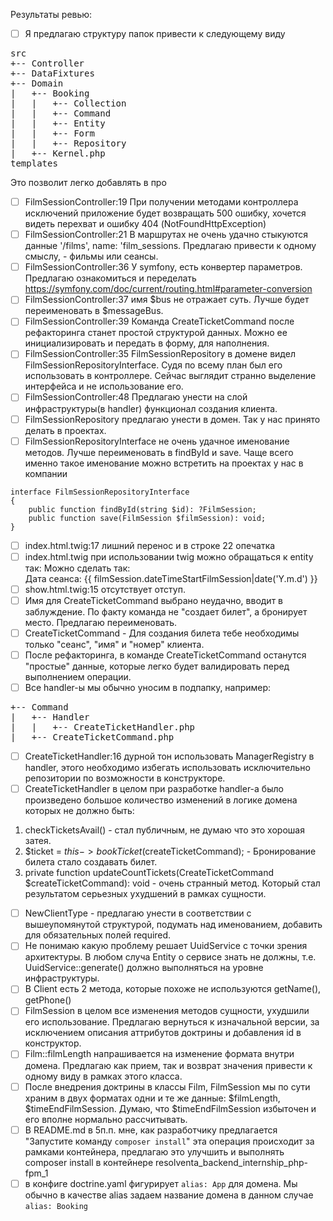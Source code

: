 Результаты ревью:

- [ ] Я предлагаю структуру папок привести к следующему виду
<pre>
src
+-- Controller
+-- DataFixtures
+-- Domain
|   +-- Booking
|   |   +-- Collection
|   |   +-- Command
|   |   +-- Entity
|   |   +-- Form
|   |   +-- Repository
|   +-- Kernel.php
templates
</pre>
Это позволит легко добавлять в про
- [ ] FilmSessionController:19 При получении методами контроллера исключений приложение будет возвращать 500 ошибку, хочется видеть перехват и ошибку 404 (NotFoundHttpException)
- [ ] FilmSessionController:21 В маршрутах не очень удачно стыкуются данные '/films', name: 'film_sessions. Предлагаю привести к одному смыслу, - фильмы или сеансы.
- [ ] FilmSessionController:36 У symfony, есть конвертер параметров. Предлагаю ознакомиться и переделать https://symfony.com/doc/current/routing.html#parameter-conversion
- [ ] FilmSessionController:37 имя $bus не отражает суть. Лучше будет переименовать в $messageBus.
- [ ] FilmSessionController:39 Команда CreateTicketCommand после рефакторинга станет простой структурой данных. Можно ее инициализировать и передать в форму, для наполнения.
- [ ] FilmSessionController:35 FilmSessionRepository в домене видел FilmSessionRepositoryInterface. Судя по всему план был его использовать в контроллере. Сейчас выглядит странно выделение интерфейса и не использование его.
- [ ] FilmSessionController:48 Предлагаю унести на слой инфраструктуры(в handler) функционал создания клиента.
- [ ] FilmSessionRepository предлагаю унести в домен. Так у нас принято делать в проектах.
- [ ] FilmSessionRepositoryInterface не очень удачное именование методов. Лучше переименовать в findById и save. Чаще всего именно такое именование можно встретить на проектах у нас в компании
```phpt
interface FilmSessionRepositoryInterface
{
    public function findById(string $id): ?FilmSession;
    public function save(FilmSession $filmSession): void;
}
```
- [ ] index.html.twig:17 лишний перенос и в строке 22 опечатка
- [ ] index.html.twig при использовании twig можно обращаться к entity так: Можно сделать так: <li>Дата сеанса: {{ filmSession.dateTimeStartFilmSession|date('Y.m.d') }}</li>
- [ ] show.html.twig:15 отсутствует отступ.
- [ ] Имя для CreateTicketCommand выбрано неудачно, вводит в заблуждение. По факту команда не "создает билет", а бронирует место. Предлагаю переименовать.
- [ ] CreateTicketCommand - Для создания билета тебе необходимы только "сеанс", "имя" и "номер" клиента.
- [ ] После рефакторинга, в команде CreateTicketCommand останутся "простые" данные, которые легко будет валидировать перед выполнением операции.
- [ ] Все handler-ы мы обычно уносим в подпапку, например:
<pre>
+-- Command
|   +-- Handler
|   |   +-- CreateTicketHandler.php
|   +-- CreateTicketCommand.php
</pre>
- [ ] CreateTicketHandler:16 дурной тон использовать ManagerRegistry в handler, этого необходимо избегать использовать исключительно репозитории по возможности в конструкторе.
- [ ] CreateTicketHandler в целом при разработке handler-a было произведено большое количество изменений в логике домена которых не должно быть:
1) checkTicketsAvail() - стал публичным, не думаю что это хорошая затея.
2) $ticket = $this->bookTicket($createTicketCommand); - Бронирование билета стало создавать билет.
3) private function updateCountTickets(CreateTicketCommand $createTicketCommand): void - очень странный метод. Который стал результатом серьезных ухудшений в рамках сущности.
- [ ] NewClientType - предлагаю унести в соответствии с вышеупомянутой структурой, подумать над именованием, добавить для обязательных полей required.
- [ ] Не понимаю какую проблему решает UuidService с точки зрения архитектуры. В любом случа Entity о сервисе знать не должны, т.е. UuidService::generate() должно выполняться на уровне инфраструктуры.
- [ ] В Client есть 2 метода, которые похоже не используются getName(), getPhone()
- [ ] FilmSession в целом все изменения методов сущности, ухудшили его использование. Предлагаю вернуться к изначальной версии, за исключением описания аттрибутов доктрины и добавления id в конструктор.
- [ ] Film::filmLength напрашивается на изменение формата внутри домена. Предлагаю как прием, так и возврат значения привести к одному виду в рамках этого класса. 
- [ ] После внедрения доктрины в классы Film, FilmSession мы по сути храним в двух форматах одни и те же данные: $filmLength, $timeEndFilmSession. Думаю, что $timeEndFilmSession избыточен и его вполне нормально рассчитывать.
- [ ] В README.md в 5п.п. мне, как разработчику предлагается "Запустите команду `composer install`" эта операция происходит за рамками контейнера, предлагаю это улучшить и выполнять composer install в контейнере resolventa_backend_internship_php-fpm_1
- [ ] в конфиге doctrine.yaml фигурирует `alias: App` для домена. Мы обычно в качестве alias задаем название домена в данном случае `alias: Booking` 
